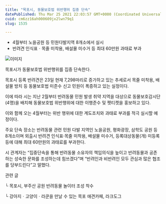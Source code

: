 ```yaml
---
title: "목포시, 동물보호법 위반행위 집중 단속"
datePublished: Thu Mar 25 2021 22:03:57 GMT+0000 (Coordinated Universal Time)
cuid: cm6zz16ah000609jx2lwn79q1
slug: 1535

---
```



- 4월부터 노을공원 등 민원다발지역 8개소에서 실시
- 반려견 인식표ㆍ목줄 미착용, 배설물 미수거 등 최대 60만원 과태료 부과

![이미지](https://cdn.hashnode.com/res/hashnode/image/upload/v1739247459931/028b7dd8-de6a-45b5-80fb-a4fc8a4856f5.jpeg)

목포시가 동물보호법 위반행위를 집중 단속한다.

목포시 등록 반려견은 23일 현재 7,298마리로 증가하고 있는 추세로서 목줄 미착용, 배설물 방치 등 동물보호법 미준수 신고 민원이 폭증하고 있는 실정이다.

이에 따라 시는 지난 2월부터 반려동물 민원 발생 취약 지역을 대상으로 동물보호감시단(4명)을 배치해 동물보호법 위반행위에 대한 이행준수 및 펫티켓을 홍보하고 있다.

이와 함께 오는 4월부터는 위반 행위에 대한 계도조치와 과태료 부과를 적극 실시할 예정이다.

주요 단속 장소는 반려동물 관련 민원 다발 지역인 노을공원, 평화광장, 삼학도 공원 등 8개소이며 외출시 반려견 인식표·목줄 미착용, 배설물 미수거, 등록대상동물(개) 미등록 등에 대해 최대 60만원의 과태료를 부과한다.

시 관계자는 “집중단속을 통해 반려동물 소유자의 책임의식을 높이고 반려동물과 공존하는 성숙한 문화를 조성하는데 힘쓰겠다”며 “반려인과 비반려인 모두 관심과 많은 협조를 당부드린다”고 말했다.

관련 글

└ 목포시, 부주산 공원 반려동물 놀이터 조성 착수

└ 강아지ㆍ고양이ㆍ라쿤을 만날 수 있는 목포 애견카페, 라크도그